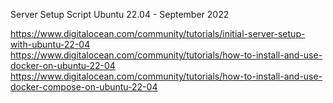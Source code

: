 Server Setup Script Ubuntu 22.04 - September 2022

https://www.digitalocean.com/community/tutorials/initial-server-setup-with-ubuntu-22-04
https://www.digitalocean.com/community/tutorials/how-to-install-and-use-docker-on-ubuntu-22-04
https://www.digitalocean.com/community/tutorials/how-to-install-and-use-docker-compose-on-ubuntu-22-04
